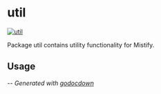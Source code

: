 # util

[![util](https://godoc.org/github.com/mistifyio/util?status.png)](https://godoc.org/github.com/mistifyio/util)

Package util contains utility functionality for Mistify.

## Usage

--
*Generated with [godocdown](https://github.com/robertkrimen/godocdown)*
